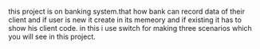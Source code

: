 this project is on banking system.that how bank can record data of their client and if user is new it create in its memeory and if existing it has to show 
his client code. in this i use switch for making three scenarios which you will see in this project.

